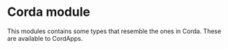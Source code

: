 # Corda module

This modules contains some types that resemble the ones in Corda. These are available to CordApps.